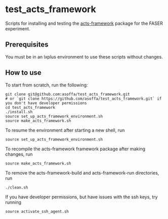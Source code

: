 # test_acts_framework

Scripts for installing and testing the [acts-framework](https://gitlab.cern.ch/acts/acts-framework/tree/FASER) package for the FASER experiment.


## Prerequisites

You must be in an lxplus environment to use these scripts without changes.


## How to use

To start from scratch, run the following:
```
git clone git@github.com:asoffa/test_acts_framework.git
# or `git clone https://github.com/asoffa/test_acts_framework.git` if you don't have developer permissions
cd test_acts_framework
./install.sh
source set_up_acts_framework_environment.sh
source make_acts_framework.sh
```

To resume the environment after starting a new shell, run
```
source set_up_acts_framework_environment.sh
```

To recompile the acts-framework framework package after making changes, run
```
source make_acts_framework.sh
```

To remove the acts-framework-build and acts-framework-run directories, run
```
./clean.sh
```

If you have developer permissions, but have issues with the ssh keys, try running
```
source activate_ssh_agent.sh
```

